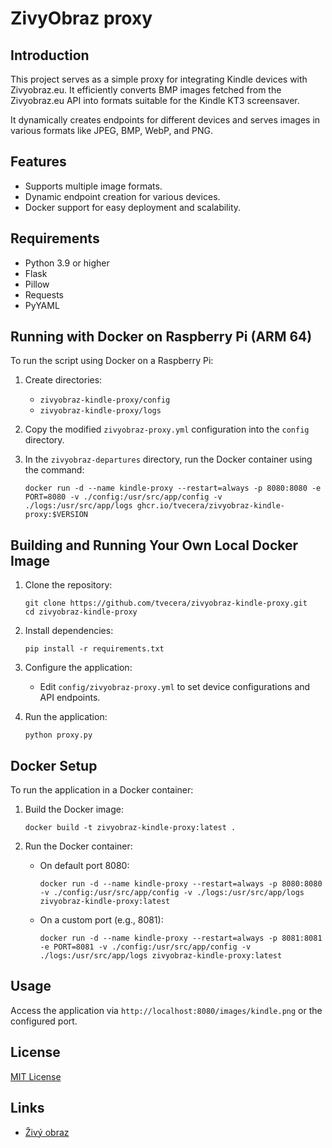 # ZivyObraz proxy

## Introduction

This project serves as a simple proxy for integrating Kindle devices with Zivyobraz.eu. It efficiently converts BMP
images fetched from the Zivyobraz.eu API into formats suitable for the Kindle KT3 screensaver.

It dynamically creates endpoints for different devices and serves images in various formats like JPEG, BMP, WebP,
and PNG.

## Features

- Supports multiple image formats.
- Dynamic endpoint creation for various devices.
- Docker support for easy deployment and scalability.

## Requirements

- Python 3.9 or higher
- Flask
- Pillow
- Requests
- PyYAML

## Running with Docker on Raspberry Pi (ARM 64)

To run the script using Docker on a Raspberry Pi:

1. Create directories:
    - `zivyobraz-kindle-proxy/config`
    - `zivyobraz-kindle-proxy/logs`
2. Copy the modified `zivyobraz-proxy.yml` configuration into the `config` directory.
3. In the `zivyobraz-departures` directory, run the Docker container using the command:

   ```
   docker run -d --name kindle-proxy --restart=always -p 8080:8080 -e PORT=8080 -v ./config:/usr/src/app/config -v ./logs:/usr/src/app/logs ghcr.io/tvecera/zivyobraz-kindle-proxy:$VERSION
   ```

## Building and Running Your Own Local Docker Image

1. Clone the repository:
   ```
   git clone https://github.com/tvecera/zivyobraz-kindle-proxy.git
   cd zivyobraz-kindle-proxy
   ```

2. Install dependencies:
   ```
   pip install -r requirements.txt
   ```

3. Configure the application:
    - Edit `config/zivyobraz-proxy.yml` to set device configurations and API endpoints.

4. Run the application:
   ```
   python proxy.py
   ```

## Docker Setup

To run the application in a Docker container:

1. Build the Docker image:
   ```
   docker build -t zivyobraz-kindle-proxy:latest .
   ```

2. Run the Docker container:
    - On default port 8080:
      ```
      docker run -d --name kindle-proxy --restart=always -p 8080:8080 -v ./config:/usr/src/app/config -v ./logs:/usr/src/app/logs zivyobraz-kindle-proxy:latest
      ```
    - On a custom port (e.g., 8081):
      ```
      docker run -d --name kindle-proxy --restart=always -p 8081:8081 -e PORT=8081 -v ./config:/usr/src/app/config -v ./logs:/usr/src/app/logs zivyobraz-kindle-proxy:latest
      ```

## Usage

Access the application via `http://localhost:8080/images/kindle.png` or the configured port.

## License

[MIT License](LICENSE)

## Links

- [Živý obraz](https://zivyobraz.eu/)